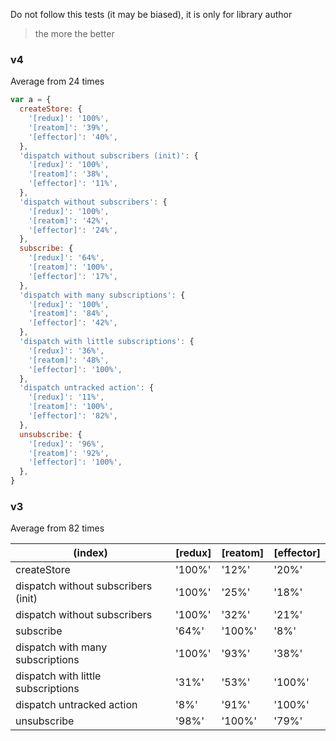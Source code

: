 Do not follow this tests (it may be biased), it is only for library author

> the more the better

### v4

Average from 24 times

```js
var a = {
  createStore: {
    '[redux]': '100%',
    '[reatom]': '39%',
    '[effector]': '40%',
  },
  'dispatch without subscribers (init)': {
    '[redux]': '100%',
    '[reatom]': '38%',
    '[effector]': '11%',
  },
  'dispatch without subscribers': {
    '[redux]': '100%',
    '[reatom]': '42%',
    '[effector]': '24%',
  },
  subscribe: {
    '[redux]': '64%',
    '[reatom]': '100%',
    '[effector]': '17%',
  },
  'dispatch with many subscriptions': {
    '[redux]': '100%',
    '[reatom]': '84%',
    '[effector]': '42%',
  },
  'dispatch with little subscriptions': {
    '[redux]': '36%',
    '[reatom]': '48%',
    '[effector]': '100%',
  },
  'dispatch untracked action': {
    '[redux]': '11%',
    '[reatom]': '100%',
    '[effector]': '82%',
  },
  unsubscribe: {
    '[redux]': '96%',
    '[reatom]': '92%',
    '[effector]': '100%',
  },
}
```

### v3

Average from 82 times

| (index)                             | [redux] | [reatom] | [effector] |
| ----------------------------------- | ------- | -------- | ---------- |
| createStore                         | '100%'  | '12%'    | '20%'      |
| dispatch without subscribers (init) | '100%'  | '25%'    | '18%'      |
| dispatch without subscribers        | '100%'  | '32%'    | '21%'      |
| subscribe                           | '64%'   | '100%'   | '8%'       |
| dispatch with many subscriptions    | '100%'  | '93%'    | '38%'      |
| dispatch with little subscriptions  | '31%'   | '53%'    | '100%'     |
| dispatch untracked action           | '8%'    | '91%'    | '100%'     |
| unsubscribe                         | '98%'   | '100%'   | '79%'      |
